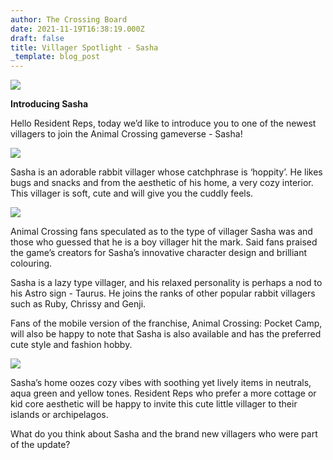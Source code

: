 ```yaml
---
author: The Crossing Board
date: 2021-11-19T16:38:19.000Z
draft: false
title: Villager Spotlight - Sasha
_template: blog_post
---
```


![](/images/news/img_v2_ec308380-ea2e-4d36-8486-e089c63995eh.png)

**Introducing Sasha**

Hello Resident Reps, today we’d like to introduce you to one of the newest villagers to join the Animal Crossing gameverse - Sasha!

![](/images/news/55ce44b1228c4be494a160c9f0fac052.jpeg)

Sasha is an adorable rabbit villager whose catchphrase is ‘hoppity’. He likes bugs and snacks and from the aesthetic of his home, a very cozy interior. This villager is soft, cute and will give you the cuddly feels.

![](/images/news/442c999ca1ef4dc192d544b034b006df.jpeg)

Animal Crossing fans speculated as to the type of villager Sasha was and those who guessed that he is a boy villager hit the mark. Said fans praised the game’s creators for Sasha’s innovative character design and brilliant colouring.

Sasha is a lazy type villager, and his relaxed personality is perhaps a nod to his Astro sign - Taurus. He joins the ranks of other popular rabbit villagers such as Ruby, Chrissy and Genji.

Fans of the mobile version of the franchise, Animal Crossing: Pocket Camp, will also be happy to note that Sasha is also available and has the preferred cute style and fashion hobby.

![](/images/news/c417a1badcf0476fb4ad7ea14de894d6.jpeg)

Sasha’s home oozes cozy vibes with soothing yet lively items in neutrals, aqua green and yellow tones. Resident Reps who prefer a more cottage or kid core aesthetic will be happy to invite this cute little villager to their islands or archipelagos.

What do you think about Sasha and the brand new villagers who were part of the update?
